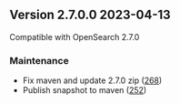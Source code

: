 ## Version 2.7.0.0 2023-04-13

Compatible with OpenSearch 2.7.0

### Maintenance
* Fix maven and update 2.7.0 zip ([268](https://github.com/opensearch-project/asynchronous-search/pull/268))
* Publish snapshot to maven ([252](https://github.com/opensearch-project/asynchronous-search/pull/252))